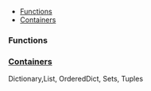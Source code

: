 - [Functions](#fun)
- [Containers](#con)

<a name=fun></a>
### Functions

<a name=con></a>
### [Containers](containers)
Dictionary,List, OrderedDict, Sets, Tuples

